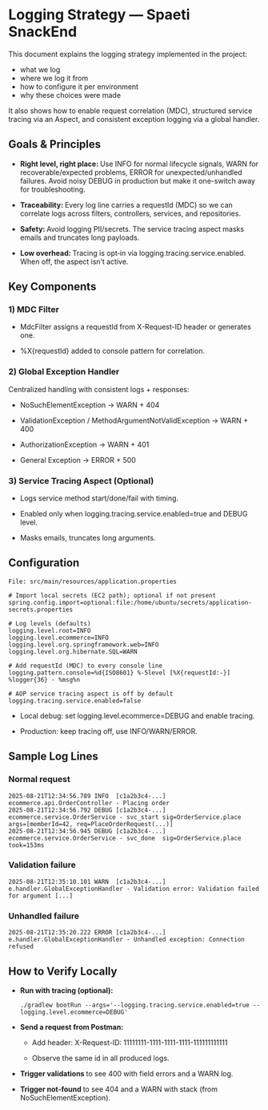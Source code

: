 # Logging Strategy — Spaeti SnackEnd

This document explains the logging strategy implemented in the project:

- what we log
- where we log it from
- how to configure it per environment
- why these choices were made <br>

It also shows how to enable request correlation (MDC), structured service tracing via an Aspect, and consistent exception logging via a global handler.

## Goals & Principles

- <b> Right level, right place: </b> Use INFO for normal lifecycle signals, WARN for recoverable/expected problems, ERROR for unexpected/unhandled failures. Avoid noisy DEBUG in production but make it one-switch away for troubleshooting.<br>

- <b> Traceability: </b> Every log line carries a requestId (MDC) so we can correlate logs across filters, controllers, services, and repositories.<br>

- <b> Safety: </b> Avoid logging PII/secrets. The service tracing aspect masks emails and truncates long payloads.<br>

- <b> Low overhead: </b> Tracing is opt‑in via logging.tracing.service.enabled. When off, the aspect isn’t active.<br>


## Key Components

### 1) MDC Filter

- MdcFilter assigns a requestId from X-Request-ID header or generates one.

- %X{requestId} added to console pattern for correlation.

### 2) Global Exception Handler

Centralized handling with consistent logs + responses:

- NoSuchElementException → WARN + 404

- ValidationException / MethodArgumentNotValidException → WARN + 400

- AuthorizationException → WARN + 401

- General Exception → ERROR + 500

### 3) Service Tracing Aspect (Optional)

- Logs service method start/done/fail with timing.

- Enabled only when logging.tracing.service.enabled=true and DEBUG level.

- Masks emails, truncates long arguments.

## Configuration

```
File: src/main/resources/application.properties

# Import local secrets (EC2 path); optional if not present
spring.config.import=optional:file:/home/ubuntu/secrets/application-secrets.properties

# Log levels (defaults)
logging.level.root=INFO
logging.level.ecommerce=INFO
logging.level.org.springframework.web=INFO
logging.level.org.hibernate.SQL=WARN

# Add requestId (MDC) to every console line
logging.pattern.console=%d{ISO8601} %-5level [%X{requestId:-}] %logger{36} - %msg%n

# AOP service tracing aspect is off by default
logging.tracing.service.enabled=false 

```
- Local debug: set logging.level.ecommerce=DEBUG and enable tracing.

- Production: keep tracing off, use INFO/WARN/ERROR.

## Sample Log Lines

### Normal request

```
2025-08-21T12:34:56.789 INFO  [c1a2b3c4-...] ecommerce.api.OrderController - Placing order
2025-08-21T12:34:56.792 DEBUG [c1a2b3c4-...] ecommerce.service.OrderService - svc_start sig=OrderService.place args=[memberId=42, req=PlaceOrderRequest(...)]
2025-08-21T12:34:56.945 DEBUG [c1a2b3c4-...] ecommerce.service.OrderService - svc_done  sig=OrderService.place took=153ms
```
### Validation failure

```
2025-08-21T12:35:10.101 WARN  [c1a2b3c4-...] e.handler.GlobalExceptionHandler - Validation error: Validation failed for argument [...]
```
### Unhandled failure

```
2025-08-21T12:35:20.222 ERROR [c1a2b3c4-...] e.handler.GlobalExceptionHandler - Unhandled exception: Connection refused

```

## How to Verify Locally

- <b> Run with tracing (optional): </b>

    ` ./gradlew bootRun --args='--logging.tracing.service.enabled=true --logging.level.ecommerce=DEBUG' `

- <b> Send a request from Postman: </b>

    - Add header: X-Request-ID: 11111111-1111-1111-1111-111111111111

    - Observe the same id in all produced logs.

- <b> Trigger validations </b> to see 400 with field errors and a WARN log.

- <b> Trigger not‑found </b> to see 404 and a WARN with stack (from NoSuchElementException).

